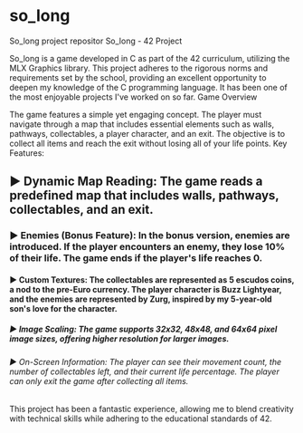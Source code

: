 # so_long
So_long project repositor
So_long - 42 Project

So_long is a game developed in C as part of the 42 curriculum, utilizing the MLX Graphics library. This project adheres to the rigorous norms and requirements set by the school, providing an excellent opportunity to deepen my knowledge of the C programming language. It has been one of the most enjoyable projects I've worked on so far.
Game Overview

The game features a simple yet engaging concept. The player must navigate through a map that includes essential elements such as walls, pathways, collectables, a player character, and an exit. The objective is to collect all items and reach the exit without losing all of your life points.
Key Features:

## ▶️ Dynamic Map Reading: The game reads a predefined map that includes walls, pathways, collectables, and an exit.
### ▶️ Enemies (Bonus Feature): In the bonus version, enemies are introduced. If the player encounters an enemy, they lose     10% of their life. The game ends if the player's life reaches 0.
#### ▶️ Custom Textures: The collectables are represented as 5 escudos coins, a nod to the pre-Euro currency. The player        character is Buzz Lightyear, and the enemies are represented by Zurg, inspired by my 5-year-old son's love for the     character.
##### ▶️ Image Scaling: The game supports 32x32, 48x48, and 64x64 pixel image sizes, offering higher resolution for larger       images.
###### ▶️ On-Screen Information: The player can see their movement count, the number of collectables left, and their current      life percentage. The player can only exit the game after collecting all items.

This project has been a fantastic experience, allowing me to blend creativity with technical skills while adhering to the educational standards of 42.
